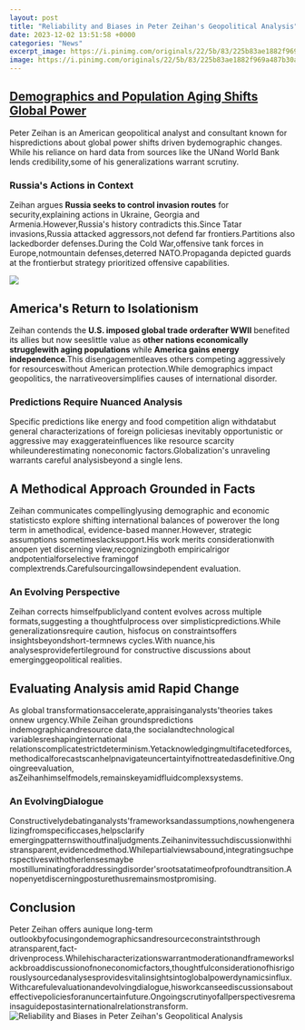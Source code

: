 ```yaml
---
layout: post
title: "Reliability and Biases in Peter Zeihan's Geopolitical Analysis"
date: 2023-12-02 13:51:58 +0000
categories: "News"
excerpt_image: https://i.pinimg.com/originals/22/5b/83/225b83ae1882f969a487b30ab8aaa0a7.jpg
image: https://i.pinimg.com/originals/22/5b/83/225b83ae1882f969a487b30ab8aaa0a7.jpg
---
```


## [Demographics and Population Aging Shifts Global Power](https://ustoday.github.io/2024-01-04-l-histoire-du-grand-duch-xe9-de-luxembourg-et-de-la-principaut-xe9-de-liechtenstein/)
Peter Zeihan is an American geopolitical analyst and consultant known for hispredictions about global power shifts driven bydemographic changes. While his reliance on hard data from sources like the UNand World Bank lends credibility,some of his generalizations warrant scrutiny. 
### **Russia's Actions in Context** 
Zeihan argues **Russia seeks to control invasion routes** for security,explaining actions in Ukraine, Georgia and Armenia.However,Russia's history contradicts this.Since Tatar invasions,Russia attacked aggressors,not defend far frontiers.Partitions also lackedborder defenses.During the Cold War,offensive tank forces in Europe,notmountain defenses,deterred NATO.Propaganda depicted guards at the frontierbut strategy prioritized offensive capabilities. 

![](https://i.ytimg.com/vi/SvKOYsfWdJQ/maxresdefault.jpg)
## **America's Return to Isolationism**
Zeihan contends the **U.S. imposed global trade orderafter WWII** benefited its allies but now seeslittle value as **other nations economically strugglewith aging populations** while **America gains energy independence**.This disengagementleaves others competing aggressively for resourceswithout American protection.While demographics impact geopolitics, the narrativeoversimplifies causes of international disorder.
### **Predictions Require Nuanced Analysis**  
Specific predictions like energy and food competition align withdatabut general characterizations of foreign policiesas inevitably opportunistic or aggressive may exaggerateinfluences like resource scarcity whileunderestimating noneconomic factors.Globalization's unraveling warrants careful analysisbeyond a single lens.
## **A Methodical Approach Grounded in Facts** 
Zeihan communicates compellinglyusing demographic and economic statisticsto explore shifting international balances of powerover the long term in amethodical, evidence-based manner.However, strategic assumptions sometimeslacksupport.His work merits considerationwith anopen yet discerning view,recognizingboth empiricalrigor andpotentialforselective framingof complextrends.Carefulsourcingallowsindependent evaluation.
### **An Evolving Perspective**
Zeihan corrects himselfpubliclyand content evolves across multiple formats,suggesting a thoughtfulprocess over simplisticpredictions.While generalizationsrequire caution, hisfocus on constraintsoffers insightsbeyondshort-termnews cycles.With nuance,his analysesprovidefertileground for constructive discussions about emerginggeopolitical realities.
## **Evaluating Analysis amid Rapid Change**
As global transformationsaccelerate,appraisinganalysts'theories takes onnew urgency.While Zeihan groundspredictions indemographicandresource data,the socialandtechnological variablesreshapinginternational relationscomplicatestrictdeterminism.Yetacknowledgingmultifacetedforces,methodicalforecastscanhelpnavigateuncertaintyifnottreatedasdefinitive.Ongoingreevaluation, asZeihanhimselfmodels,remainskeyamidfluidcomplexsystems.
### **An EvolvingDialogue**
Constructivelydebatinganalysts'frameworksandassumptions,nowhengeneralizingfromspecificcases,helpsclarify emergingpatternswithoutfinaljudgments.Zeihaninvitessuchdiscussionwithhistransparent,evidencedmethod.Whilepartialviewsabound,integratingsuchperspectiveswithotherlensesmaybe mostilluminatingforaddressingdisorder'srootsatatimeofprofoundtransition.Anopenyetdiscerningposturethusremainsmostpromising.
## Conclusion 
Peter Zeihan offers aunique long-term outlookbyfocusingondemographicsandresourceconstraintsthrough atransparent,fact-drivenprocess.Whilehischaracterizationswarrantmoderationandframeworkslackbroaddiscussionofnoneconomicfactors,thoughtfulconsiderationofhisrigorouslysourcedanalysesprovidesvitalinsightsintoglobalpowerdynamicsinflux.Withcarefulevaluationandevolvingdialogue,hisworkcanseediscussionsabouteffectivepoliciesforanuncertainfuture.Ongoingscrutinyofallperspectivesremainsaguidepostasinternationalrelationstransform.
![Reliability and Biases in Peter Zeihan's Geopolitical Analysis](https://i.pinimg.com/originals/22/5b/83/225b83ae1882f969a487b30ab8aaa0a7.jpg)